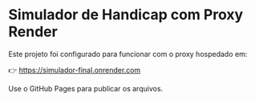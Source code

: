 # Simulador de Handicap com Proxy Render

Este projeto foi configurado para funcionar com o proxy hospedado em:

👉 https://simulador-final.onrender.com

Use o GitHub Pages para publicar os arquivos.

